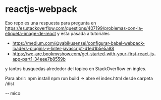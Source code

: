 # reactjs-webpack
Eso repo es una respuesta para pregunta en https://es.stackoverflow.com/questions/407199/problemas-con-la-etiqueta-image-de-react y esta pasada a tutoriales 

- https://medium.com/@yabikusensei/configurar-babel-webpack-loaders-plugins-y-linter-javascript-d1ed1b5e5a88
- https://we-are.bookmyshow.com/get-started-with-your-first-react-js-app-part1-34eee7b8559b

y tantos busquedas alrededor del topico en StackOverflow en ingles.

Para abrir:
npm install
npm run build
-> abre el index.html desde carpeta /dist 

-- mico
